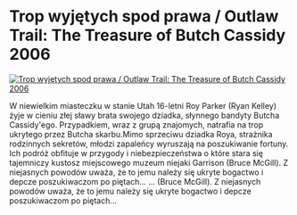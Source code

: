 Trop wyjętych spod prawa / Outlaw Trail: The Treasure of Butch Cassidy 2006 
=============
[![Trop wyjętych spod prawa / Outlaw Trail: The Treasure of Butch Cassidy 2006 ](http://vidos.pl/images/player.gif)](http://vidos.pl/trop-wyjetych-spod-prawa-outlaw-trail-the-treasure-of-butch-cassidy-2006)

 W niewielkim miasteczku w stanie Utah 16-letni Roy Parker (Ryan Kelley) żyje w cieniu złej sławy brata swojego dziadka, słynnego bandyty Butcha Cassidy'ego. Przypadkiem, wraz z grupą znajomych, natrafia na trop ukrytego przez Butcha skarbu.Mimo sprzeciwu dziadka Roya, strażnika rodzinnych sekretów, młodzi zapaleńcy wyruszają na poszukiwanie fortuny. Ich podróż obfituje w przygody i niebezpieczeństwa o które stara się tajemniczy kustosz miejscowego muzeum niejaki Garrison (Bruce McGill). Z niejasnych powodów uważa, że to jemu należy się ukryte bogactwo i depcze poszukiwaczom po piętach...  ... (Bruce McGill). Z niejasnych powodów uważa, że to jemu należy się ukryte bogactwo i depcze poszukiwaczom po piętach...
